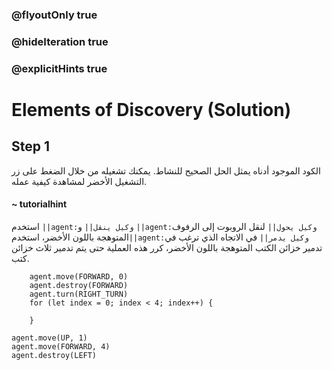 ### @flyoutOnly true
### @hideIteration true
### @explicitHints true

# Elements of Discovery (Solution)

## Step 1
الكود الموجود أدناه يمثل الحل الصحيح للنشاط. يمكنك تشغيله من خلال الضغط على زر التشغيل الأخضر لمشاهدة كيفية عمله.

#### ~ tutorialhint  
استخدم ``||agent:وكيل ينقل||`` و ``||agent:وكيل يحول||`` لنقل الروبوت إلى الرفوف المتوهجة باللون الأخضر، استخدم``||agent:وكيل يدمر||`` في الاتجاه الذي ترغب في تدمير خزائن الكتب المتوهجة باللون الأخضر، كرر هذه العملية حتى يتم تدمير ثلاث خزائن كتب.

```ghost
    agent.move(FORWARD, 0)
    agent.destroy(FORWARD)
    agent.turn(RIGHT_TURN)
    for (let index = 0; index < 4; index++) {
    	
    }
```
```template
agent.move(UP, 1)
agent.move(FORWARD, 4)
agent.destroy(LEFT)
```
```package
```
